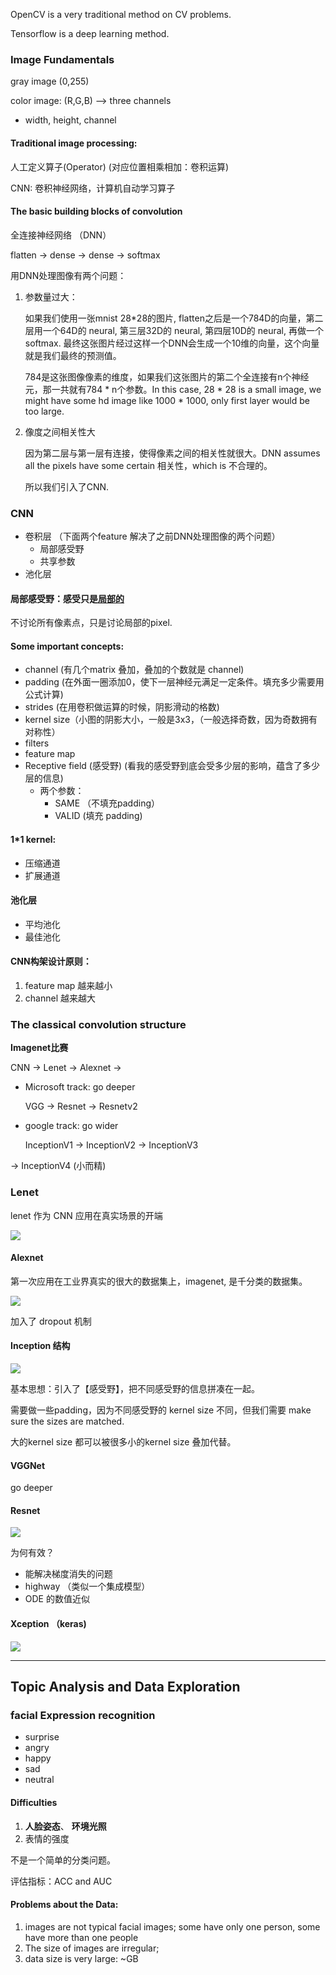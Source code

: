 OpenCV is a very traditional method on CV problems.

Tensorflow is a deep learning method.

### Image Fundamentals

gray image (0,255)

color image: (R,G,B) -->  three channels

- width, height, channel

#### Traditional image processing:

人工定义算子(Operator) (对应位置相乘相加：卷积运算)

CNN: 卷积神经网络，计算机自动学习算子

#### The basic building blocks of convolution

全连接神经网络 （DNN）

flatten -> dense -> dense -> softmax

用DNN处理图像有两个问题：

1. 参数量过大：

   如果我们使用一张mnist 28*28的图片, flatten之后是一个784D的向量，第二层用一个64D的 neural, 第三层32D的 neural, 第四层10D的 neural, 再做一个 softmax. 最终这张图片经过这样一个DNN会生成一个10维的向量，这个向量就是我们最终的预测值。

   784是这张图像像素的维度，如果我们这张图片的第二个全连接有n个神经元，那一共就有784 * n个参数。In this case, 28 * 28 is a small image, we might have some hd image like 1000 * 1000, only first layer would be too large.

2. 像度之间相关性大

   因为第二层与第一层有连接，使得像素之间的相关性就很大。DNN assumes all the pixels have some certain 相关性，which is 不合理的。

   所以我们引入了CNN.

### CNN 

- 卷积层 （下面两个feature 解决了之前DNN处理图像的两个问题）
  - 局部感受野 
  - 共享参数
- 池化层

#### 局部感受野：感受只是<u>局部的</u> 

不讨论所有像素点，只是讨论局部的pixel. 

#### Some important concepts:

- channel (有几个matrix 叠加，叠加的个数就是 channel)
- padding (在外面一圈添加0，使下一层神经元满足一定条件。填充多少需要用公式计算)
- strides (在用卷积做运算的时候，阴影滑动的格数)
- kernel size（小图的阴影大小，一般是3x3，（一般选择奇数，因为奇数拥有对称性）
- filters
- feature map
- Receptive field (感受野) (看我的感受野到底会受多少层的影响，蕴含了多少层的信息)
  - 两个参数：
    - SAME （不填充padding）
    - VALID (填充 padding)

#### 1*1 kernel:

- 压缩通道
- 扩展通道

#### 池化层

- 平均池化
- 最佳池化



#### CNN构架设计原则：

1. feature map 越来越小
2. channel 越来越大

### The classical convolution structure 

**Imagenet比赛**

CNN -> Lenet -> Alexnet ->

- Microsoft track: go deeper

  VGG -> Resnet -> Resnetv2

- google track: go wider

  InceptionV1 -> InceptionV2 -> InceptionV3

-> InceptionV4 (小而精)

### Lenet

lenet 作为 CNN 应用在真实场景的开端

![](https://raw.githubusercontent.com/ffflora/data-science-notes/master/archived-pics/open-course/lenet.png)

#### Alexnet

第一次应用在工业界真实的很大的数据集上，imagenet, 是千分类的数据集。

![](https://raw.githubusercontent.com/ffflora/data-science-notes/master/archived-pics/open-course/alexnet.png)

加入了 dropout 机制

#### Inception 结构

![](https://raw.githubusercontent.com/ffflora/data-science-notes/master/archived-pics/open-course/inception.png)

基本思想：引入了【感受野】，把不同感受野的信息拼凑在一起。

需要做一些padding，因为不同感受野的 kernel size 不同，但我们需要 make sure the sizes are matched.

大的kernel size 都可以被很多小的kernel size 叠加代替。

#### VGGNet

go deeper 

#### Resnet 

![](https://raw.githubusercontent.com/ffflora/data-science-notes/master/archived-pics/open-course/resnet.png)

为何有效？

- 能解决梯度消失的问题
- highway （类似一个集成模型）
- ODE 的数值近似

#### Xception （keras)

![](https://raw.githubusercontent.com/ffflora/data-science-notes/master/archived-pics/open-course/xception.png)

---

## Topic Analysis and Data Exploration

### facial Expression recognition 

- surprise 
- angry
- happy
- sad
- neutral 

#### Difficulties

1. **人脸姿态**、 **环境光照**
2. 表情的强度

不是一个简单的分类问题。

评估指标：ACC and AUC

#### Problems about the Data:

1. images are not typical facial images; some have only one person, some have more than one people
2. The size of images are irregular;
3. data size is very large: ~GB

